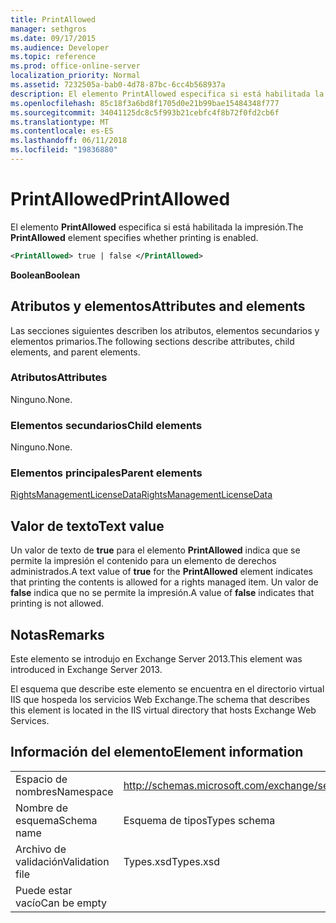 ```yaml
---
title: PrintAllowed
manager: sethgros
ms.date: 09/17/2015
ms.audience: Developer
ms.topic: reference
ms.prod: office-online-server
localization_priority: Normal
ms.assetid: 7232505a-bab0-4d78-87bc-6cc4b568937a
description: El elemento PrintAllowed especifica si está habilitada la impresión.
ms.openlocfilehash: 85c18f3a6bd8f1705d0e21b99bae15484348f777
ms.sourcegitcommit: 34041125dc8c5f993b21cebfc4f8b72f0fd2cb6f
ms.translationtype: MT
ms.contentlocale: es-ES
ms.lasthandoff: 06/11/2018
ms.locfileid: "19836880"
---
```

# <a name="printallowed"></a><span data-ttu-id="d81bc-103">PrintAllowed</span><span class="sxs-lookup"><span data-stu-id="d81bc-103">PrintAllowed</span></span>

<span data-ttu-id="d81bc-104">El elemento **PrintAllowed** especifica si está habilitada la impresión.</span><span class="sxs-lookup"><span data-stu-id="d81bc-104">The **PrintAllowed** element specifies whether printing is enabled.</span></span> 
  
```XML
<PrintAllowed> true | false </PrintAllowed>
```

 <span data-ttu-id="d81bc-105">**Boolean**</span><span class="sxs-lookup"><span data-stu-id="d81bc-105">**Boolean**</span></span>
## <a name="attributes-and-elements"></a><span data-ttu-id="d81bc-106">Atributos y elementos</span><span class="sxs-lookup"><span data-stu-id="d81bc-106">Attributes and elements</span></span>

<span data-ttu-id="d81bc-107">Las secciones siguientes describen los atributos, elementos secundarios y elementos primarios.</span><span class="sxs-lookup"><span data-stu-id="d81bc-107">The following sections describe attributes, child elements, and parent elements.</span></span>
  
### <a name="attributes"></a><span data-ttu-id="d81bc-108">Atributos</span><span class="sxs-lookup"><span data-stu-id="d81bc-108">Attributes</span></span>

<span data-ttu-id="d81bc-109">Ninguno.</span><span class="sxs-lookup"><span data-stu-id="d81bc-109">None.</span></span>
  
### <a name="child-elements"></a><span data-ttu-id="d81bc-110">Elementos secundarios</span><span class="sxs-lookup"><span data-stu-id="d81bc-110">Child elements</span></span>

<span data-ttu-id="d81bc-111">Ninguno.</span><span class="sxs-lookup"><span data-stu-id="d81bc-111">None.</span></span>
  
### <a name="parent-elements"></a><span data-ttu-id="d81bc-112">Elementos principales</span><span class="sxs-lookup"><span data-stu-id="d81bc-112">Parent elements</span></span>

[<span data-ttu-id="d81bc-113">RightsManagementLicenseData</span><span class="sxs-lookup"><span data-stu-id="d81bc-113">RightsManagementLicenseData</span></span>](rightsmanagementlicensedata.md)
  
## <a name="text-value"></a><span data-ttu-id="d81bc-114">Valor de texto</span><span class="sxs-lookup"><span data-stu-id="d81bc-114">Text value</span></span>

<span data-ttu-id="d81bc-115">Un valor de texto de **true** para el elemento **PrintAllowed** indica que se permite la impresión el contenido para un elemento de derechos administrados.</span><span class="sxs-lookup"><span data-stu-id="d81bc-115">A text value of **true** for the **PrintAllowed** element indicates that printing the contents is allowed for a rights managed item.</span></span> <span data-ttu-id="d81bc-116">Un valor de **false** indica que no se permite la impresión.</span><span class="sxs-lookup"><span data-stu-id="d81bc-116">A value of **false** indicates that printing is not allowed.</span></span> 
  
## <a name="remarks"></a><span data-ttu-id="d81bc-117">Notas</span><span class="sxs-lookup"><span data-stu-id="d81bc-117">Remarks</span></span>

<span data-ttu-id="d81bc-118">Este elemento se introdujo en Exchange Server 2013.</span><span class="sxs-lookup"><span data-stu-id="d81bc-118">This element was introduced in Exchange Server 2013.</span></span>
  
<span data-ttu-id="d81bc-119">El esquema que describe este elemento se encuentra en el directorio virtual IIS que hospeda los servicios Web Exchange.</span><span class="sxs-lookup"><span data-stu-id="d81bc-119">The schema that describes this element is located in the IIS virtual directory that hosts Exchange Web Services.</span></span>
  
## <a name="element-information"></a><span data-ttu-id="d81bc-120">Información del elemento</span><span class="sxs-lookup"><span data-stu-id="d81bc-120">Element information</span></span>

|||
|:-----|:-----|
|<span data-ttu-id="d81bc-121">Espacio de nombres</span><span class="sxs-lookup"><span data-stu-id="d81bc-121">Namespace</span></span>  <br/> |http://schemas.microsoft.com/exchange/services/2006/types  <br/> |
|<span data-ttu-id="d81bc-122">Nombre de esquema</span><span class="sxs-lookup"><span data-stu-id="d81bc-122">Schema name</span></span>  <br/> |<span data-ttu-id="d81bc-123">Esquema de tipos</span><span class="sxs-lookup"><span data-stu-id="d81bc-123">Types schema</span></span>  <br/> |
|<span data-ttu-id="d81bc-124">Archivo de validación</span><span class="sxs-lookup"><span data-stu-id="d81bc-124">Validation file</span></span>  <br/> |<span data-ttu-id="d81bc-125">Types.xsd</span><span class="sxs-lookup"><span data-stu-id="d81bc-125">Types.xsd</span></span>  <br/> |
|<span data-ttu-id="d81bc-126">Puede estar vacío</span><span class="sxs-lookup"><span data-stu-id="d81bc-126">Can be empty</span></span>  <br/> ||
   


